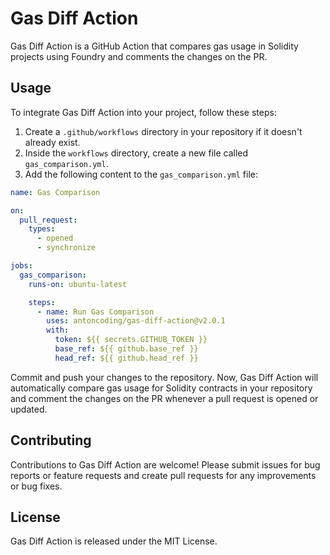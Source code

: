 # Gas Diff Action

<!-- <p align="center">
  <img src="path/to/your/logo.png" alt="Gas Diff Action Logo" width="200"/>
</p>

<p align="center">
  <a href="https://github.com/antoncoding/gas-diff-action/actions"><img alt="GitHub Workflow Status" src="https://img.shields.io/github/workflow/status/antoncoding/gas-diff-action/CI?style=flat-square"></a>
  <a href="https://github.com/antoncoding/gas-diff-action/blob/master/LICENSE"><img alt="GitHub License" src="https://img.shields.io/github/license/antoncoding/gas-diff-action?style=flat-square"></a>
</p> -->

Gas Diff Action is a GitHub Action that compares gas usage in Solidity projects using Foundry and comments the changes on the PR.

## Usage

To integrate Gas Diff Action into your project, follow these steps:

1. Create a `.github/workflows` directory in your repository if it doesn't already exist.
2. Inside the `workflows` directory, create a new file called `gas_comparison.yml`.
3. Add the following content to the `gas_comparison.yml` file:

```yaml
name: Gas Comparison

on:
  pull_request:
    types:
      - opened
      - synchronize

jobs:
  gas_comparison:
    runs-on: ubuntu-latest

    steps:
      - name: Run Gas Comparison
        uses: antoncoding/gas-diff-action@v2.0.1
        with:
          token: ${{ secrets.GITHUB_TOKEN }}
          base_ref: ${{ github.base_ref }}
          head_ref: ${{ github.head_ref }}
```

Commit and push your changes to the repository.
Now, Gas Diff Action will automatically compare gas usage for Solidity contracts in your repository and comment the changes on the PR whenever a pull request is opened or updated.

## Contributing

Contributions to Gas Diff Action are welcome! Please submit issues for bug reports or feature requests and create pull requests for any improvements or bug fixes.

## License

Gas Diff Action is released under the MIT License.